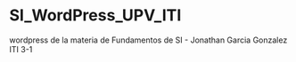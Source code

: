 # SI_WordPress_UPV_ITI
wordpress de la materia de Fundamentos de SI - 
Jonathan Garcia Gonzalez ITI 3-1
